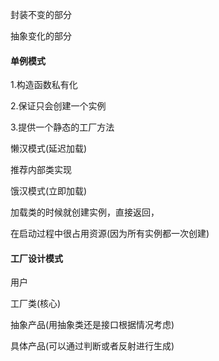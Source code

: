 封装不变的部分

抽象变化的部分

#### 单例模式


1.构造函数私有化

2.保证只会创建一个实例

3.提供一个静态的工厂方法

懒汉模式(延迟加载)

推荐内部类实现

饿汉模式(立即加载)

加载类的时候就创建实例，直接返回，

在启动过程中很占用资源(因为所有实例都一次创建)

#### 工厂设计模式

用户

工厂类(核心)

抽象产品(用抽象类还是接口根据情况考虑)

具体产品(可以通过判断或者反射进行生成)